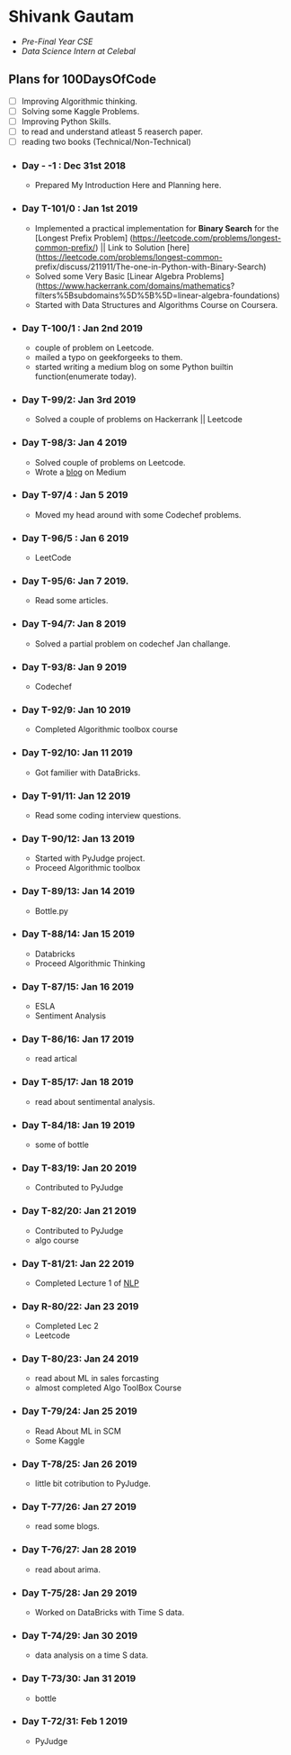 # Shivank Gautam
* *Pre-Final Year CSE*
* *Data Science Intern at Celebal*

## Plans for 100DaysOfCode
- [ ] Improving Algorithmic thinking.
- [ ] Solving some Kaggle Problems.
- [ ] Improving Python Skills.
- [ ] to read and understand atleast 5 reaserch paper.
- [ ] reading two books (Technical/Non-Technical)

* ### Day - -1 : Dec 31st 2018  
  * Prepared My Introduction Here and Planning here.
* ### Day T-101/0 : Jan 1st 2019
  * Implemented a practical implementation for **Binary Search** for the [Longest Prefix Problem] (https://leetcode.com/problems/longest-common-prefix/) || Link to Solution [here](https://leetcode.com/problems/longest-common- prefix/discuss/211911/The-one-in-Python-with-Binary-Search)
  * Solved some Very Basic [Linear Algebra Problems](https://www.hackerrank.com/domains/mathematics?  filters%5Bsubdomains%5D%5B%5D=linear-algebra-foundations)
  * Started with Data Structures and Algorithms Course on Coursera.
* ### Day T-100/1 : Jan 2nd 2019
   * couple of problem on Leetcode.
   * mailed a typo on geekforgeeks to them.
   * started writing a medium blog on some Python builtin function(enumerate today).
* ### Day T-99/2: Jan 3rd 2019
  * Solved a couple of problems on Hackerrank || Leetcode
* ### Day T-98/3: Jan 4 2019
  * Solved couple of problems on Leetcode.
  * Wrote a [blog](https://medium.com/@shivankgautam/more-on-python-1621213b40de) on Medium
* ### Day T-97/4 : Jan 5 2019
  * Moved my head around with some Codechef problems.
* ### Day T-96/5 : Jan 6 2019
  * LeetCode 
* ### Day T-95/6: Jan 7 2019.
  * Read some articles.
* ### Day T-94/7: Jan 8 2019
  * Solved a partial problem on codechef Jan challange.
* ### Day T-93/8: Jan 9 2019
  * Codechef
* ### Day T-92/9: Jan 10 2019
  * Completed Algorithmic toolbox course
* ### Day T-92/10: Jan 11 2019
  * Got familier with DataBricks.
* ### Day T-91/11: Jan 12 2019
  * Read some coding interview questions.
* ### Day T-90/12: Jan 13 2019
  * Started with PyJudge project.
  * Proceed Algorithmic toolbox
* ### Day T-89/13: Jan 14 2019
  * Bottle.py
* ### Day T-88/14: Jan 15 2019
  * Databricks
  * Proceed Algorithmic Thinking
* ### Day T-87/15: Jan 16 2019
  * ESLA
  * Sentiment Analysis
* ### Day T-86/16: Jan 17 2019
  * read artical
* ### Day T-85/17: Jan 18 2019
  * read about sentimental analysis.
* ### Day T-84/18: Jan 19 2019
  * some of bottle
* ### Day T-83/19: Jan 20 2019
  * Contributed to PyJudge
* ### Day T-82/20: Jan 21 2019
  * Contributed to PyJudge
  * algo course
* ### Day T-81/21: Jan 22 2019
  * Completed Lecture 1 of [NLP](https://www.youtube.com/watch?v=OQQ-W_63UgQ&list=PL3FW7Lu3i5Jsnh1rnUwq_TcylNr7EkRe6)
* ### Day R-80/22: Jan 23 2019
  * Completed Lec 2
  * Leetcode
* ### Day T-80/23: Jan 24 2019
  * read about ML in sales forcasting
  * almost completed Algo ToolBox Course
* ### Day T-79/24: Jan 25 2019
  * Read About ML in SCM
  * Some Kaggle
* ### Day T-78/25: Jan 26 2019
  * little bit cotribution to PyJudge.
* ### Day T-77/26: Jan 27 2019
  * read some blogs.
* ### Day T-76/27: Jan 28 2019
  * read about arima.
* ### Day T-75/28: Jan 29 2019
  * Worked on DataBricks with Time S data.
* ### Day T-74/29: Jan 30 2019
  * data analysis on a time S data.
* ### Day T-73/30: Jan 31 2019
  * bottle
* ### Day T-72/31: Feb 1 2019
  * PyJudge
